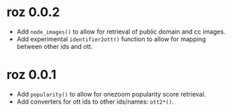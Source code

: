 # roz 0.0.2

* Add `node_images()` to allow for retrieval of public domain and cc images.
* Add experimental `identifier2ott()` function to allow for mapping between other ids and ott.

# roz 0.0.1

* Add `popularity()` to allow for onezoom popularity score retrieval.
* Add converters for ott ids to other ids/names: `ott2*()`.
